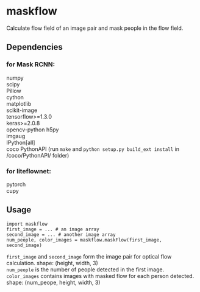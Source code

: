 # maskflow
Calculate flow field of an image pair and mask people in the flow field.

## Dependencies
### for Mask RCNN:
numpy   
scipy   
Pillow  
cython  
matplotlib  
scikit-image    
tensorflow>=1.3.0   
keras>=2.0.8  
opencv-python 
h5py  
imgaug  
IPython[all]  
coco PythonAPI (run `make` and `python setup.py build_ext install` in /coco/PythonAPI/ folder)
### for liteflownet:
pytorch   
cupy

## Usage
```# from root directory
import maskflow
first_image = ... # an image array
second_image = ... # another image array
num_people, color_images = maskflow.maskFlow(first_image, second_image)
```
`first_image` and `second_image` form the image pair for optical flow calculation. shape: (height, width, 3)   
`num_people` is the number of people detected in the first image.   
`color_images` contains images with masked flow for each person detected. shape: (num_peope, height, width, 3)
